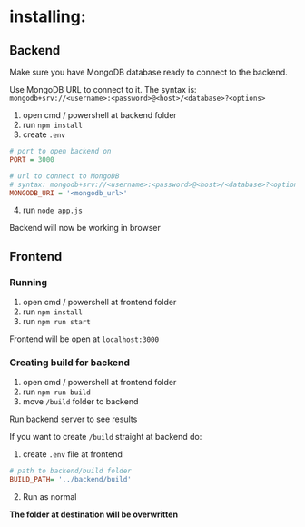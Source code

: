 # installing:

## Backend

Make sure you have MongoDB database ready to connect to the backend.

Use MongoDB URL to connect to it. The syntax is:
`mongodb+srv://<username>:<password>@<host>/<database>?<options>`

1. open cmd / powershell at backend folder
2. run `npm install`
3. create `.env`
```ini
# port to open backend on
PORT = 3000

# url to connect to MongoDB
# syntax: mongodb+srv://<username>:<password>@<host>/<database>?<options>
MONGODB_URI = '<mongodb_url>'
```
4. run `node app.js`

Backend will now be working in browser

## Frontend

### Running

1. open cmd / powershell at frontend folder
2. run `npm install`
3. run `npm run start`

Frontend will be open at `localhost:3000`

### Creating build for backend

1. open cmd / powershell at frontend folder
2. run `npm run build`
3. move `/build` folder to backend

Run backend server to see results

If you want to create `/build` straight at backend do:
1. create `.env` file at frontend
```ini
# path to backend/build folder
BUILD_PATH= '../backend/build'
```
2. Run as normal

**The folder at destination will be overwritten**